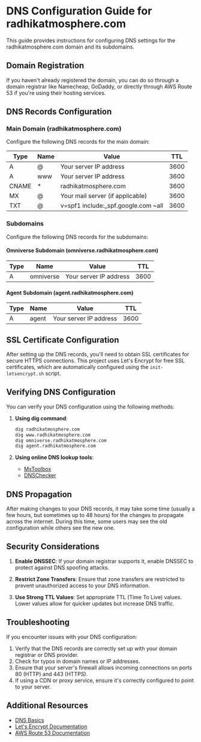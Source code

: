 # DNS Configuration Guide for radhikatmosphere.com

This guide provides instructions for configuring DNS settings for the radhikatmosphere.com domain and its subdomains.

## Domain Registration

If you haven't already registered the domain, you can do so through a domain registrar like Namecheap, GoDaddy, or directly through AWS Route 53 if you're using their hosting services.

## DNS Records Configuration

### Main Domain (radhikatmosphere.com)

Configure the following DNS records for the main domain:

| Type | Name | Value | TTL |
|------|------|-------|-----|
| A | @ | Your server IP address | 3600 |
| A | www | Your server IP address | 3600 |
| CNAME | * | radhikatmosphere.com | 3600 |
| MX | @ | Your mail server (if applicable) | 3600 |
| TXT | @ | v=spf1 include:_spf.google.com ~all | 3600 |

### Subdomains

Configure the following DNS records for the subdomains:

#### Omniverse Subdomain (omniverse.radhikatmosphere.com)

| Type | Name | Value | TTL |
|------|------|-------|-----|
| A | omniverse | Your server IP address | 3600 |

#### Agent Subdomain (agent.radhikatmosphere.com)

| Type | Name | Value | TTL |
|------|------|-------|-----|
| A | agent | Your server IP address | 3600 |

## SSL Certificate Configuration

After setting up the DNS records, you'll need to obtain SSL certificates for secure HTTPS connections. This project uses Let's Encrypt for free SSL certificates, which are automatically configured using the `init-letsencrypt.sh` script.

## Verifying DNS Configuration

You can verify your DNS configuration using the following methods:

1. **Using dig command**:
   ```bash
   dig radhikatmosphere.com
   dig www.radhikatmosphere.com
   dig omniverse.radhikatmosphere.com
   dig agent.radhikatmosphere.com
   ```

2. **Using online DNS lookup tools**:
   - [MxToolbox](https://mxtoolbox.com/DNSLookup.aspx)
   - [DNSChecker](https://dnschecker.org/)

## DNS Propagation

After making changes to your DNS records, it may take some time (usually a few hours, but sometimes up to 48 hours) for the changes to propagate across the internet. During this time, some users may see the old configuration while others see the new one.

## Security Considerations

1. **Enable DNSSEC**: If your domain registrar supports it, enable DNSSEC to protect against DNS spoofing attacks.

2. **Restrict Zone Transfers**: Ensure that zone transfers are restricted to prevent unauthorized access to your DNS information.

3. **Use Strong TTL Values**: Set appropriate TTL (Time To Live) values. Lower values allow for quicker updates but increase DNS traffic.

## Troubleshooting

If you encounter issues with your DNS configuration:

1. Verify that the DNS records are correctly set up with your domain registrar or DNS provider.
2. Check for typos in domain names or IP addresses.
3. Ensure that your server's firewall allows incoming connections on ports 80 (HTTP) and 443 (HTTPS).
4. If using a CDN or proxy service, ensure it's correctly configured to point to your server.

## Additional Resources

- [DNS Basics](https://www.cloudflare.com/learning/dns/what-is-dns/)
- [Let's Encrypt Documentation](https://letsencrypt.org/docs/)
- [AWS Route 53 Documentation](https://docs.aws.amazon.com/Route53/latest/DeveloperGuide/Welcome.html)
